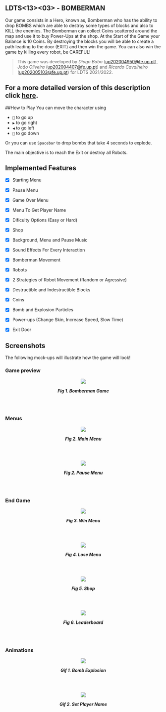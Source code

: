## LDTS<13><03> - BOMBERMAN
Our game consists in a Hero, known as, Bomberman who has the ability to drop BOMBS which are able to destroy some types of blocks and also to KILL the enemies. The Bomberman can collect Coins scattered around the map and use it to buy Power-Ups at the shop. At the Start of the Game your Balance is 10 Coins.  By destroying the blocks you will be able to create a path leading to the door (EXIT) and then win the game. You can also win the game by killing every robot, be CAREFUL!

>This game was developed by *Diogo Babo* (up202004950@fe.up.pt), *João Oliveira* (up202004407@fe.up.pt) and *Ricardo Cavalheiro* (up202005103@fe.up.pt) for LDTS 2021/2022.

## For a more detailed version of this description click [here](./docs/README.md).

##How to Play
You can move the character using
- `🔼` to go up
- `▶️` to go right
- `◀️` to go left
- `🔽️󠀠󠀠󠀠` to go down󠀠

Or you can use `Spacebar` to drop bombs that take 4 seconds to explode.

The main objective is to reach the Exit or destroy all Robots.

## Implemented Features
- [x] Starting Menu
- [x] Pause Menu
- [x] Game Over Menu
- [x] Menu To Get Player Name
- [x] Dificulty Options (Easy or Hard)
- [x] Shop
- [x] Background, Menu and Pause Music
- [x] Sound Effects For Every Interaction
- [x] Bomberman Movement
- [x] Robots
- [x] 2 Strategies of Robot Movement (Random or Agressive)
- [x] Destructible and Indestructible Blocks
- [x] Coins
- [x] Bomb and Explosion Particles
- [x] Power-ups (Change Skin, Increase Speed, Slow Time)
- [x] Exit Door



## Screenshots
  
The following mock-ups will illustrate how the game will look!
### Game preview
<p align="center" justify="center">
  <img src="docs/images/screenshots/Game.png"/>
</p>
<p align="center">
  <b><i>Fig 1. Bomberman Game</i></b>
</p>
<br>
<br />



### Menus

<p align="center" justify="center">
  <img src="docs/images/screenshots/mainMenu.png"/>
</p>
<p align="center">
  <b><i>Fig 2. Main Menu </i></b>
</p>  

<br>
<br />
<p align="center" justify="center">
  <img src="docs/images/screenshots/PauseMenu.png"/>
</p>
<p align="center">
  <b><i>Fig 2. Pause Menu </i></b>  
</p>  

<br>
<br />

### End Game

<p align="center" justify="center">
  <img src="docs/images/screenshots/WinMenu.png"/>
</p>
<p align="center">
  <b><i>Fig 3. Win Menu </i></b>  
</p>  

<br>
<br />

<p align="center" justify="center">
  <img src="docs/images/screenshots/LoseMenu.png"/>
</p>
<p align="center">
  <b><i>Fig 4. Lose Menu </i></b>  
</p>  

<br>
<br />

<p align="center" justify="center">
  <img src="docs/images/screenshots/ShopMenu.png"/>
</p>
<p align="center">
  <b><i>Fig 5. Shop </i></b>  
</p>  

<br>
<br />

<p align="center" justify="center">
  <img src="docs/images/screenshots/Leaderboard.png"/>
</p>
<p align="center">
  <b><i>Fig 6. Leaderboard </i></b>  
</p>  

<br>
<br />

### Animations

<p align="center" justify="center">
  <img src="docs/images/screenshots/BombExplosion.gif"/>
</p>
<p align="center">
  <b><i>Gif 1. Bomb Explosion </i></b>  
</p>  

<br>
<br />

<p align="center" justify="center">
  <img src="docs/images/screenshots/SetNameMenu.gif"/>
</p>
<p align="center">
  <b><i>Gif 2. Set Player Name </i></b>  
</p>  

<br>
<br />

